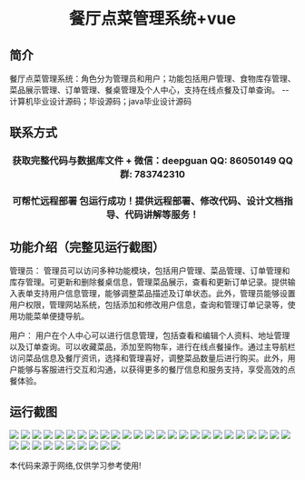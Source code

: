 <p><h1 align="center">餐厅点菜管理系统+vue</h1></p>

## 简介
餐厅点菜管理系统：角色分为管理员和用户；功能包括用户管理、食物库存管理、菜品展示管理、订单管理、餐桌管理及个人中心，支持在线点餐及订单查询。    --计算机毕业设计源码；毕设源码；java毕业设计源码


## 联系方式
<p><h3 align="center">获取完整代码与数据库文件 + 微信：deepguan QQ: 86050149 QQ群: 783742310</h3></p>
<p><h3 align="center">可帮忙远程部署 包运行成功！提供远程部署、修改代码、设计文档指导、代码讲解等服务！</h3></p>

## 功能介绍（完整见运行截图）
管理员： 管理员可以访问多种功能模块，包括用户管理、菜品管理、订单管理和库存管理。可更新和删除餐桌信息，管理菜品展示，查看和更新订单记录。提供输入表单支持用户信息管理，能够调整菜品描述及订单状态。此外，管理员能够设置用户权限，管理网站系统，包括添加和修改用户信息，查询和管理订单记录等，使用功能菜单便捷导航。

用户： 用户在个人中心可以进行信息管理，包括查看和编辑个人资料、地址管理以及订单查询。可以收藏菜品，添加至购物车，进行在线点餐操作。通过主导航栏访问菜品信息及餐厅资讯，选择和管理喜好，调整菜品数量后进行购买。此外，用户能够与客服进行交互和沟通，以获得更多的餐厅信息和服务支持，享受高效的点餐体验。


## 运行截图
![](img/001.jpg)
![](img/002.jpg)
![](img/003.jpg)
![](img/004.jpg)
![](img/005.jpg)
![](img/006.jpg)
![](img/007.jpg)
![](img/008.jpg)
![](img/009.jpg)
![](img/010.jpg)
![](img/011.jpg)
![](img/012.jpg)
![](img/013.jpg)
![](img/014.jpg)
![](img/015.jpg)
![](img/016.jpg)
![](img/017.jpg)
![](img/018.jpg)
![](img/019.jpg)
![](img/020.jpg)
![](img/021.jpg)
![](img/022.jpg)
![](img/023.jpg)
![](img/024.jpg)
![](img/025.jpg)
![](img/026.jpg)
![](img/027.jpg)
![](img/028.jpg)
![](img/029.jpg)
![](img/030.jpg)
![](img/031.jpg)
![](img/032.jpg)
![](img/033.jpg)
![](img/034.jpg)
![](img/035.jpg)

<p>本代码来源于网络,仅供学习参考使用!</p>
